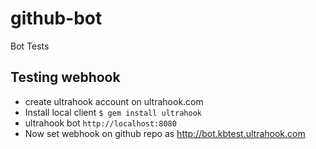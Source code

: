 # github-bot
Bot Tests


## Testing webhook

- create ultrahook account on ultrahook.com
- Install local client `$ gem install ultrahook`
- ultrahook bot `http://localhost:8080`
- Now set webhook on github repo as http://bot.kbtest.ultrahook.com

